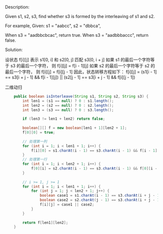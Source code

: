 Description:

Given s1, s2, s3, find whether s3 is formed by the interleaving of s1 and s2.

For example,
Given:
s1 = "aabcc",
s2 = "dbbca",

When s3 = "aadbbcbcac", return true.
When s3 = "aadbbbaccc", return false.

Solution:

设状态 f[i][j] 表示 s1[0, i] 和 s2[0, j] 匹配 s3[0, i + j]
如果 s1 的最后一个字符等于 s3 的最后一个字符， 则 f[i][j] = f[i - 1][j]
如果 s2 的最后一个字符等于 s2 的最后一个字符， 则 f[i][j] = f[i][j - 1]
因此，状态转移方程如下：
f[i][j] = (s1[i - 1] == s3[i + j - 1] && f[i - 1][j]) || (s2[j - 1] == s3[i + j - 1] && f[i][j - 1])

二维动归
```java
    public boolean isInterleave(String s1, String s2, String s3) {
        int len1 = (s1 == null) ? 0 : s1.length();
        int len2 = (s2 == null) ? 0 : s2.length();
        int len3 = (s3 == null) ? 0 : s3.length();
        
        if (len3 != len1 + len2) return false;
        
        boolean[][] f = new boolean[len1 + 1][len2 + 1];
        f[0][0] = true;
        
        // 处理第一列
        for (int i = 1; i < len1 + 1; i++) {
            f[i][0] = s1.charAt(i - 1) == s3.charAt(i - 1) && f[i - 1][0];
        }
        // 处理第一行
        for (int i = 1; i < len2 + 1; i++) {
            f[0][i] = s2.charAt(i - 1) == s3.charAt(i - 1) && f[0][i - 1];
        }
        
        // i >= 1, j >= 1
        for (int i = 1; i < len1 + 1; i++) {
            for (int j = 1; j < len2 + 1; j++) {
                boolean case1 = s1.charAt(i - 1) == s3.charAt(i + j - 1) && f[i -1][j];
                boolean case2 = s2.charAt(j - 1) == s3.charAt(i + j - 1) && f[i][j - 1];
                f[i][j] = case1 || case2;
            }
        }
        
        return f[len1][len2];
    }
```


